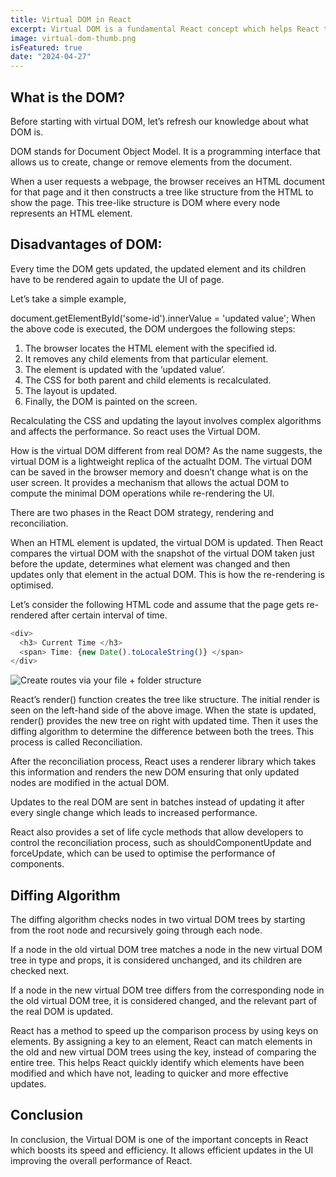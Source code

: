```yaml
---
title: Virtual DOM in React
excerpt: Virtual DOM is a fundamental React concept which helps React to improve the re-rendering performance whenever the DOM is updated. In this article, we will cover what the virtual DOM is, exploring its benefits using a practical example. Let’s get started!
image: virtual-dom-thumb.png
isFeatured: true
date: "2024-04-27"
---
```


## What is the DOM?

Before starting with virtual DOM, let’s refresh our knowledge about what DOM is.

DOM stands for Document Object Model. It is a programming interface that allows us to create, change or remove elements from the document.

When a user requests a webpage, the browser receives an HTML document for that page and it then constructs a tree like structure from the HTML to show the page. This tree-like structure is DOM where every node represents an HTML element.

## Disadvantages of DOM:

Every time the DOM gets updated, the updated element and its children have to be rendered again to update the UI of page.

Let’s take a simple example,

document.getElementById('some-id').innerValue = 'updated value';
When the above code is executed, the DOM undergoes the following steps:

1. The browser locates the HTML element with the specified id.
2. It removes any child elements from that particular element.
3. The element is updated with the ‘updated value’.
4. The CSS for both parent and child elements is recalculated.
5. The layout is updated.
6. Finally, the DOM is painted on the screen.

Recalculating the CSS and updating the layout involves complex algorithms and affects the performance. So react uses the Virtual DOM.

How is the virtual DOM different from real DOM?
As the name suggests, the virtual DOM is a lightweight replica of the actualht DOM. The virtual DOM can be saved in the browser memory and doesn’t change what is on the user screen. It provides a mechanism that allows the actual DOM to compute the minimal DOM operations while re-rendering the UI.

There are two phases in the React DOM strategy, rendering and reconciliation.

When an HTML element is updated, the virtual DOM is updated. Then React compares the virtual DOM with the snapshot of the virtual DOM taken just before the update, determines what element was changed and then updates only that element in the actual DOM. This is how the re-rendering is optimised.

Let’s consider the following HTML code and assume that the page gets re-rendered after certain interval of time.

```js
<div>
  <h3> Current Time </h3>
  <span> Time: {new Date().toLocaleString()} </span>
</div>
```

![Create routes via your file + folder structure](virtual-dom-thumb2.png)

React’s render() function creates the tree like structure. The initial render is seen on the left-hand side of the above image. When the state is updated, render() provides the new tree on right with updated time. Then it uses the diffing algorithm to determine the difference between both the trees. This process is called Reconciliation.

After the reconciliation process, React uses a renderer library which takes this information and renders the new DOM ensuring that only updated nodes are modified in the actual DOM.

Updates to the real DOM are sent in batches instead of updating it after every single change which leads to increased performance.

React also provides a set of life cycle methods that allow developers to control the reconciliation process, such as shouldComponentUpdate and forceUpdate, which can be used to optimise the performance of components.

## Diffing Algorithm

The diffing algorithm checks nodes in two virtual DOM trees by starting from the root node and recursively going through each node.

If a node in the old virtual DOM tree matches a node in the new virtual DOM tree in type and props, it is considered unchanged, and its children are checked next.

If a node in the new virtual DOM tree differs from the corresponding node in the old virtual DOM tree, it is considered changed, and the relevant part of the real DOM is updated.

React has a method to speed up the comparison process by using keys on elements. By assigning a key to an element, React can match elements in the old and new virtual DOM trees using the key, instead of comparing the entire tree. This helps React quickly identify which elements have been modified and which have not, leading to quicker and more effective updates.

## Conclusion

In conclusion, the Virtual DOM is one of the important concepts in React which boosts its speed and efficiency. It allows efficient updates in the UI improving the overall performance of React.
